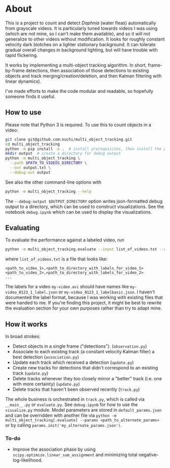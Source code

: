 # About

This is a project to count and detect _Daphnia_ (water fleas) automatically from grayscale videos. It is particularly tuned towards videos I was using (which are not mine, so I can't make them available), and so it will not generalize to other videos without modification. It looks for roughly constant velocity dark blotches on a lighter stationary background. It can tolerate gradual overall changes in background lighting, but will have trouble with rapid flickering.

It works by implementing a multi-object tracking algorithm. In short, frame-by-frame detections, then association of those detections to existing objects and track merging/creation/deletion, and then Kalman filtering with linear dynamics).

I've made efforts to make the code modular and readable, so hopefully someone finds it useful.

## How to use

Please note that Python 3 is required. To use this to count objects in a video:
```bash
git clone git@github.com:nuchi/multi_object_tracking.git
cd multi_object_tracking
python -m pip install -e .  # install prerequisites, then install the project in editable mode
mkdir output  # create a directory for debug output
python -m multi_object_tracking \
  --path $PATH_TO_VIDEOS_DIRECTORY \
  --out output.txt \
  --debug-out output
```

See also the other command-line options with
```bash
python -m multi_object_tracking --help
```

The `--debug-output $OUTPUT_DIRECTORY` option writes json-formatted debug output to a directory, which can be used to construct visualizations. See the notebook `debug.ipynb` which can be used to display the visualizations.

## Evaluating

To evaluate the performance against a labeled video, run
```bash
python -m multi_object_tracking.evaluate --input list_of_videos.txt --use-filters
```
where `list_of_videos.txt` is a file that looks like:
```
<path_to_video_1>,<path_to_directory_with_labels_for_video_1>
<path_to_video_2>,<path_to_directory_with_labels_for_video_2>
...
```
The labels for a video `my-video.avi` should have names like `my-video_0123_1_label.json` or `my-video_0123_1_labelbasic.json`. I haven't documented the label format, because I was working with existing files that were handed to me. If you're finding this project, it might be best to rewrite the evaluation section for your own purposes rather than try to adapt mine.

## How it works

In broad strokes:

* Detect objects in a single frame ("detections"). (`observation.py`)
* Associate to each existing track (a constant velocity Kalman filter) a best detection (`association.py`)
* Update each track which received a detection (`update.py`)
* Create new tracks for detections that didn't correspond to an existing track (`update.py`)
* Delete tracks whenever they too closely mirror a "better" track (i.e. one with more certainty) (`update.py`)
* Delete tracks that haven't been observed recently (`track.py`)

The whole business is orchestrated in `track.py`, which is called via `__main__.py` or `evaluate.py`. See `debug.ipynb` for how to use the `visualize.py` module. Model parameters are stored in `default_params.json` and can be overridden with another file via `python -m multi_object_tracking[.evaluate] --params <path_to_alternate_params>` or by calling `params.init('my_alternate_params.json')`.

### To-do

* Improve the association phase by using `scipy.optimize.linear_sum_assignment` and minimizing total negative-log-likelihood.
